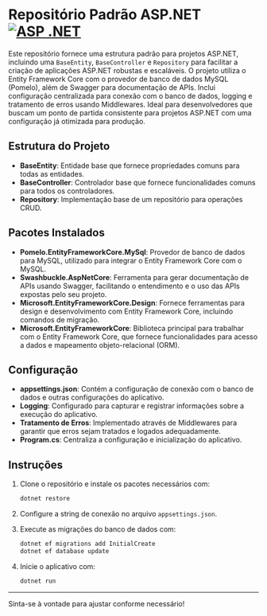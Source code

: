 # Repositório Padrão ASP.NET [![ASP .NET](https://img.shields.io/badge/.NET-5C2D91?style=for-the-badge&logo=.net&logoColor=white)](https://learn.microsoft.com/pt-br/aspnet/core/?view=aspnetcore-8.0)

Este repositório fornece uma estrutura padrão para projetos ASP.NET, incluindo uma `BaseEntity`, `BaseController` e `Repository` para facilitar a criação de aplicações ASP.NET robustas e escaláveis. O projeto utiliza o Entity Framework Core com o provedor de banco de dados MySQL (Pomelo), além de Swagger para documentação de APIs. Inclui configuração centralizada para conexão com o banco de dados, logging e tratamento de erros usando Middlewares. Ideal para desenvolvedores que buscam um ponto de partida consistente para projetos ASP.NET com uma configuração já otimizada para produção.

## Estrutura do Projeto

- **BaseEntity**: Entidade base que fornece propriedades comuns para todas as entidades.
- **BaseController**: Controlador base que fornece funcionalidades comuns para todos os controladores.
- **Repository**: Implementação base de um repositório para operações CRUD.

## Pacotes Instalados

- **Pomelo.EntityFrameworkCore.MySql**: Provedor de banco de dados para MySQL, utilizado para integrar o Entity Framework Core com o MySQL.
- **Swashbuckle.AspNetCore**: Ferramenta para gerar documentação de APIs usando Swagger, facilitando o entendimento e o uso das APIs expostas pelo seu projeto.
- **Microsoft.EntityFrameworkCore.Design**: Fornece ferramentas para design e desenvolvimento com Entity Framework Core, incluindo comandos de migração.
- **Microsoft.EntityFrameworkCore**: Biblioteca principal para trabalhar com o Entity Framework Core, que fornece funcionalidades para acesso a dados e mapeamento objeto-relacional (ORM).

## Configuração

- **appsettings.json**: Contém a configuração de conexão com o banco de dados e outras configurações do aplicativo.
- **Logging**: Configurado para capturar e registrar informações sobre a execução do aplicativo.
- **Tratamento de Erros**: Implementado através de Middlewares para garantir que erros sejam tratados e logados adequadamente.
- **Program.cs**: Centraliza a configuração e inicialização do aplicativo.

## Instruções

1. Clone o repositório e instale os pacotes necessários com:

    ```bash
    dotnet restore
    ```

2. Configure a string de conexão no arquivo `appsettings.json`.

3. Execute as migrações do banco de dados com:

    ```bash
    dotnet ef migrations add InitialCreate
    dotnet ef database update
    ```

4. Inicie o aplicativo com:

    ```bash
    dotnet run
    ```

---

Sinta-se à vontade para ajustar conforme necessário!



